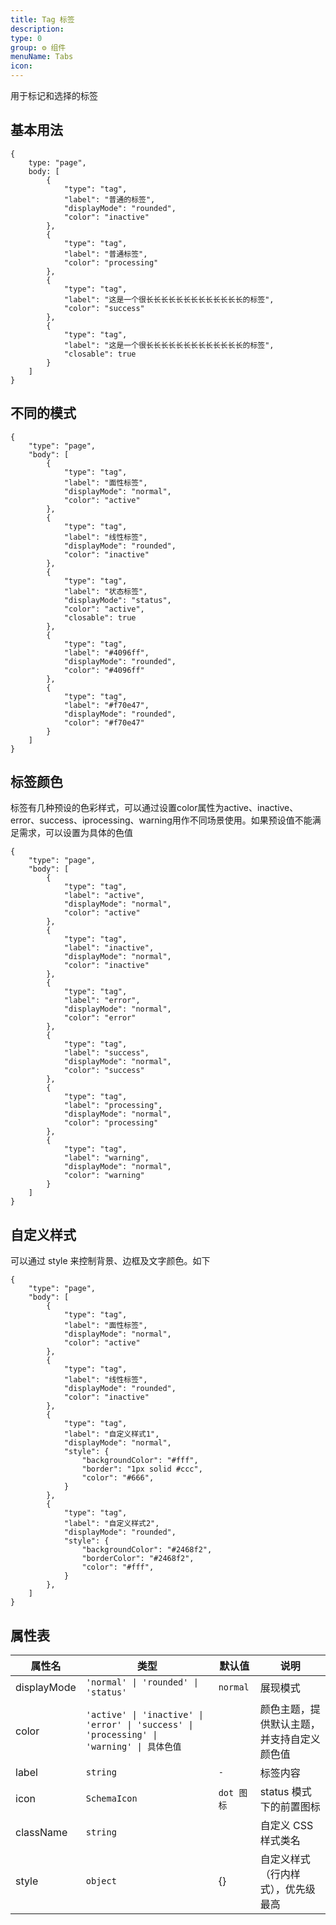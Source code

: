 ```yaml
---
title: Tag 标签
description:
type: 0
group: ⚙ 组件
menuName: Tabs
icon:
---
```


用于标记和选择的标签

## 基本用法

```schema
{
    type: "page",
    body: [
        {
            "type": "tag",
            "label": "普通的标签",
            "displayMode": "rounded",
            "color": "inactive"
        },
        {
            "type": "tag",
            "label": "普通标签",
            "color": "processing"
        },
        {
            "type": "tag",
            "label": "这是一个很长长长长长长长长长长长长长的标签",
            "color": "success"
        },
        {
            "type": "tag",
            "label": "这是一个很长长长长长长长长长长长长长的标签",
            "closable": true
        }
    ]
}
```

## 不同的模式

```schema
{
    "type": "page",
    "body": [
        {
            "type": "tag",
            "label": "面性标签",
            "displayMode": "normal",
            "color": "active"
        },
        {
            "type": "tag",
            "label": "线性标签",
            "displayMode": "rounded",
            "color": "inactive"
        },
        {
            "type": "tag",
            "label": "状态标签",
            "displayMode": "status",
            "color": "active",
            "closable": true
        },
        {
            "type": "tag",
            "label": "#4096ff",
            "displayMode": "rounded",
            "color": "#4096ff"
        },
        {
            "type": "tag",
            "label": "#f70e47",
            "displayMode": "rounded",
            "color": "#f70e47"
        }
    ]
}
```

## 标签颜色

标签有几种预设的色彩样式，可以通过设置color属性为active、inactive、error、success、iprocessing、warning用作不同场景使用。如果预设值不能满足需求，可以设置为具体的色值

```schema
{
    "type": "page",
    "body": [
        {
            "type": "tag",
            "label": "active",
            "displayMode": "normal",
            "color": "active"
        },
        {
            "type": "tag",
            "label": "inactive",
            "displayMode": "normal",
            "color": "inactive"
        },
        {
            "type": "tag",
            "label": "error",
            "displayMode": "normal",
            "color": "error"
        },
        {
            "type": "tag",
            "label": "success",
            "displayMode": "normal",
            "color": "success"
        },
        {
            "type": "tag",
            "label": "processing",
            "displayMode": "normal",
            "color": "processing"
        },
        {
            "type": "tag",
            "label": "warning",
            "displayMode": "normal",
            "color": "warning"
        }
    ]
}
```


## 自定义样式

可以通过 style 来控制背景、边框及文字颜色。如下

```schema
{
    "type": "page",
    "body": [
        {
            "type": "tag",
            "label": "面性标签",
            "displayMode": "normal",
            "color": "active"
        },
        {
            "type": "tag",
            "label": "线性标签",
            "displayMode": "rounded",
            "color": "inactive"
        },
        {
            "type": "tag",
            "label": "自定义样式1",
            "displayMode": "normal",
            "style": {
                "backgroundColor": "#fff",
                "border": "1px solid #ccc",
                "color": "#666",
            }
        },
        {
            "type": "tag",
            "label": "自定义样式2",
            "displayMode": "rounded",
            "style": {
                "backgroundColor": "#2468f2",
                "borderColor": "#2468f2",
                "color": "#fff",
            }
        },
    ]
}
```

## 属性表

| 属性名      | 类型                                                                                       | 默认值     | 说明                                       |
| ----------- | ------------------------------------------------------------------------------------------ | ---------- | ------------------------------------------ |
| displayMode | `'normal' \| 'rounded' \| 'status'`                                                        | `normal`   | 展现模式                                   |
| color       | `'active' \| 'inactive' \| 'error' \| 'success' \| 'processing' \| 'warning' \| 具体色值 ` |            | 颜色主题，提供默认主题，并支持自定义颜色值 |
| label       | `string`                                                                                   | `-`        | 标签内容                                   |
| icon        | `SchemaIcon`                                                                               | `dot 图标` | status 模式下的前置图标                    |
| className   | `string`                                                                                   |            | 自定义 CSS 样式类名                        |
| style       | `object`                                                                                   | {}         | 自定义样式（行内样式），优先级最高         |

